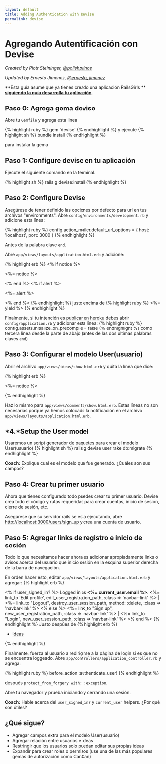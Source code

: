 ```yaml
---
layout: default
title: Adding Authentication with Devise
permalink: devise
---
```


# Agregando Autentificación con Devise

*Created by Piotr Steininger, [@polishprince](https://twitter.com/polishprince)*

*Updated by Ernesto Jimenez, [@ernesto_jimenez](https://twitter.com/ernesto_jimenez)*

**Esta guía asume que ya tienes creado una aplicación RailsGirls ** [**siguiendo la guía desarrolla tu aplicación**](/app).


## Paso 0: Agrega gema devise

Abre tu `Gemfile` y agrega esta linea

{% highlight ruby %}
gem 'devise'
{% endhighlight %}
y ejecute
{% highlight sh %}
bundle install
{% endhighlight %}

para instalar la gema

## Paso 1: Configure devise en tu aplicación

Ejecute el siguiente comando en la terminal.

{% highlight sh %}
rails g devise:install
{% endhighlight %}


## Paso 2: Configure Devise

Asegúrese de tener definido las opciones por defecto para url en tus archivos "environments". Abre `config/environments/development.rb` y adicione esta línea:

{% highlight ruby %}
   config.action_mailer.default_url_options = { host: 'localhost', port: 3000 }
{% endhighlight %}

Antes de la palabra clave `end`.

Abre `app/views/layouts/application.html.erb` y adicione:

{% highlight erb %}
<% if notice %>
  <p class="alert alert-success"><%= notice %></p>
<% end %>
<% if alert %>
  <p class="alert alert-danger"><%= alert %></p>
<% end %>
{% endhighlight %}
justo encima de
{% highlight ruby %}
   <%= yield %>
{% endhighlight %}


Finalmente, si tu intención es [publicar en heroku](/heroku) debes abrir `config/application.rb` y adicionar esta línea:
{% highlight ruby %}
  config.assets.initialize_on_precompile = false
{% endhighlight %}
como tercera línea desde la parte de abajo (antes de las dos ultimas palabras claves `end`)

## Paso 3: Configurar el modelo User(usuario)

Abrir el archivo `app/views/ideas/show.html.erb` y quita la línea que dice:

{% highlight erb %}
<p id="notice"><%= notice %></p>
{% endhighlight %}

Haz lo mismo para `app/views/comments/show.html.erb`. Estas líneas no son necesarias porque ya hemos colocado la notificación en el archivo `app/views/layouts/application.html.erb`.

## *4.*Setup the User model

Usaremos un script generador de paquetes para crear el modelo User(usuario)
{% highlight sh %}
   rails g devise user
   rake db:migrate
{% endhighlight %}

**Coach:** Explique cual es el modelo que fue generado. ¿Cuáles son sus campos?


## Paso 4: Crear tu primer usuario

Ahora que tienes configurado todo puedes crear tu primer usuario. Devise crea todo el código y rutas requeridas para crear cuentas, inicio de sesión, cierre de sesión, etc.

Asegúrese que su servidor rails se esta ejecutando, abre [http://localhost:3000/users/sign_up](http://localhost:3000/users/sign_up) y crea una cuenta de usuario.


## Paso 5: Agregar links de registro e inicio de sesión

Todo lo que necesitamos hacer ahora es adicionar apropiadamente links o avisos acerca del usuario que inicio sesión en la esquina superior derecha de la barra de navegación.

En orden hacer esto, editar `app/views/layouts/application.html.erb` y agregar:
{% highlight erb %}
<p class="navbar-text pull-right">
<% if user_signed_in? %>
  Logged in as <strong><%= current_user.email %></strong>.
  <%= link_to 'Edit profile', edit_user_registration_path, :class => 'navbar-link' %> |
  <%= link_to "Logout", destroy_user_session_path, method: :delete, :class => 'navbar-link'  %>
<% else %>
  <%= link_to "Sign up", new_user_registration_path, :class => 'navbar-link'  %> |
  <%= link_to "Login", new_user_session_path, :class => 'navbar-link'  %>
<% end %>
{% endhighlight %}
Justo despúes de
{% highlight erb %}
<ul class="nav">
  <li class="active"><a href="/ideas">Ideas</a></li>
</ul>
{% endhighlight %}

Finalmente, fuerza al usuario a redirigirse a la página de login si es que no se encuentra loggeado. Abre `app/controllers/application_controller.rb` y agrega:

{% highlight ruby %}
  before_action :authenticate_user!
{% endhighlight %}

después `protect_from_forgery with: :exception`.

Abre tu navegador y prueba iniciando y cerrando una sesión.

**Coach:** Hable acerca del `user_signed_in?` y `current_user` helpers. ¿Por qué son útiles?

## ¿Qué sigue?

* Agregar campos extra para el modelo User(usuario)
* Agregar relación entre usuarios e ideas
* Restringir que los usuarios solo puedan editar sus propias ideas
* Expandir para crear roles o permisos (use una de las más populares gemas de autorización como CanCan)
